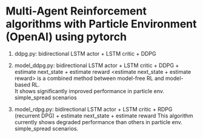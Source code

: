 # Multi-Agent Reinforcement algorithms with Particle Environment (OpenAI) using pytorch

<Implemented methods>

1) ddpg.py: bidirectional LSTM actor + LSTM critic + DDPG

2) model_ddpg.py: bidirectional LSTM actor + LSTM critic + DDPG + estimate next_state + estimate reward
<estimate next_state + estimate reward> is a combined method between model-free RL and model-based RL.  
It shows significantly improved performance in particle env. simple_spread scenarios

3) model_rdpg.py: bidirectional LSTM actor + LSTM critic + RDPG (recurrent DPG) + estimate next_state + estimate reward
 This algorithm currently shows degraded performance than others in particle env. simple_spread scenarios.
